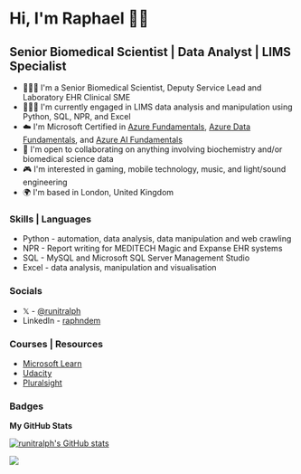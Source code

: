 Hi, I'm Raphael 👋🏿
========================

Senior Biomedical Scientist | Data Analyst | LIMS Specialist
---------------------------


* 👨🏿‍🔬 I'm a Senior Biomedical Scientist, Deputy Service Lead and Laboratory EHR Clinical SME
* 👨🏿‍💻 I'm currently engaged in LIMS data analysis and manipulation using Python, SQL, NPR, and Excel
* ☁️ I'm Microsoft Certified in [Azure Fundamentals](https://learn.microsoft.com/en-gb/users/runitralph/credentials/bf8c572b4180429?trk=public_profile_see-credential), [Azure Data Fundamentals](https://learn.microsoft.com/en-gb/users/runitralph/credentials/7cfe94804ab0dbd1?trk=public_profile_see-credential), and [Azure AI Fundamentals](https://learn.microsoft.com/en-gb/users/runitralph/credentials/9ef2a40b08db11e7?trk=public_profile_see-credential)
* 🤝 I'm open to collaborating on anything involving biochemistry and/or biomedical science data
* 🎮 I'm interested in gaming, mobile technology, music, and light/sound engineering
* 🌍 I'm based in London, United Kingdom

### Skills | Languages

* Python - automation, data analysis, data manipulation and web crawling
* NPR - Report writing for MEDITECH Magic and Expanse EHR systems
* SQL - MySQL and Microsoft SQL Server Management Studio
* Excel - data analysis, manipulation and visualisation

### Socials

* 𝕏 - [@runitralph](https://www.twitter.com/runitralph) 
* LinkedIn - [raphndem](https://www.linkedin.com/in/raphndem)

### Courses | Resources
* [Microsoft Learn](https://learn.microsoft.com/en-gb/users/runitralph/?trk=public_profile_see-credential)
* [Udacity](https://www.udacity.com/)
* [Pluralsight](https://www.pluralsight.com/)

### Badges

<b>My GitHub Stats</b>

<a href="http://www.github.com/runitralph"><img src="https://github-readme-stats.vercel.app/api?username=runitralph&show_icons=true&hide=&count_private=true&title_color=0891b2&text_color=ffffff&icon_color=0891b2&bg_color=1c1917&hide_border=true&show_icons=true" alt="runitralph's GitHub stats" /></a>

<a href="http://www.github.com/runitralph"><img src="https://github-readme-streak-stats.herokuapp.com/?user=runitralph&stroke=ffffff&background=1c1917&ring=0891b2&fire=0891b2&currStreakNum=ffffff&currStreakLabel=0891b2&sideNums=ffffff&sideLabels=ffffff&dates=ffffff&hide_border=true" /></a>
